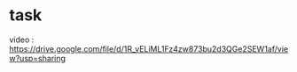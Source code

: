 # task

video : https://drive.google.com/file/d/1R_vELiML1Fz4zw873bu2d3QGe2SEW1af/view?usp=sharing


